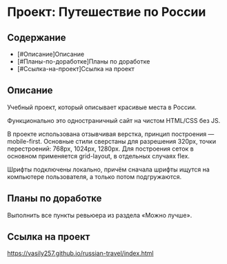 # Проект: Путешествие по России

## Содержание

- [#Описание]Описание
- [#Планы-по-доработке]Планы по доработке
- [#Ссылка-на-проект]Ссылка на проект

## Описание

Учебный проект, который описывает красивые места в России.

Функционально это одностраничный сайт на чистом HTML/CSS без JS.

В проекте использована отзывчивая верстка, принцип построения — mobile-first.
Основные стили сверстаны для разрешения 320px, точки перестроений: 768px, 1024px, 1280px.
Для построения сеток в основном применяется grid-layout, в отдельных случаях flex.

Шрифты подключены локально, причём сначала шрифты ищутся на компьютере пользователя, а только потом подгружаются.

## Планы по доработке

Выполнить все пункты ревьюера из раздела «Можно лучше».

## Ссылка на проект

https://vasily257.github.io/russian-travel/index.html
